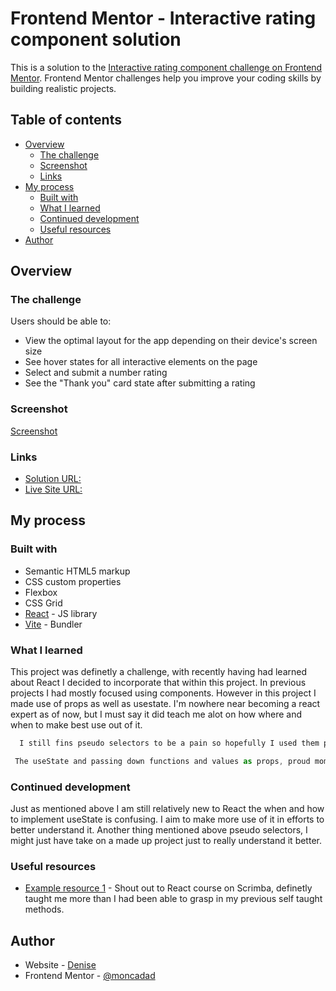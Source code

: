 # Frontend Mentor - Interactive rating component solution

This is a solution to the [Interactive rating component challenge on Frontend Mentor](https://www.frontendmentor.io/challenges/interactive-rating-component-koxpeBUmI). Frontend Mentor challenges help you improve your coding skills by building realistic projects.

## Table of contents

- [Overview](#overview)
  - [The challenge](#the-challenge)
  - [Screenshot](#screenshot)
  - [Links](#links)
- [My process](#my-process)
  - [Built with](#built-with)
  - [What I learned](#what-i-learned)
  - [Continued development](#continued-development)
  - [Useful resources](#useful-resources)
- [Author](#author)

## Overview

### The challenge

Users should be able to:

- View the optimal layout for the app depending on their device's screen size
- See hover states for all interactive elements on the page
- Select and submit a number rating
- See the "Thank you" card state after submitting a rating

### Screenshot

[Screenshot](./public/screenshot.png)

### Links

- [Solution URL:](https://your-solution-url.com)
- [Live Site URL:](https://your-live-site-url.com)

## My process

### Built with

- Semantic HTML5 markup
- CSS custom properties
- Flexbox
- CSS Grid
- [React](https://reactjs.org/) - JS library
- [Vite](https://vitejs.dev) - Bundler

### What I learned

This project was definetly a challenge, with recently having had learned about React I decided to incorporate that within this project. In previous projects I had mostly focused using components. However in this project I made use of props as well as usestate. I'm nowhere near becoming a react expert as of now, but I must say it did teach me alot on how where and when to make best use out of it.

```css
  I still fins pseudo selectors to be a pain so hopefully I used them properly here.
```

```js
 The useState and passing down functions and values as props, proud moment there.
```

### Continued development

Just as mentioned above I am still relatively new to React the when and how to implement useState is confusing. I aim to make more use of it in efforts to better understand it. Another thing mentioned above pseudo selectors, I might just have take on a made up project just to really understand it better.

### Useful resources

- [Example resource 1](https://scrimba.com/learn/learnreact/.com) - Shout out to React course on Scrimba, definetly taught me more than I had been able to grasp in my previous self taught methods.

## Author

- Website - [Denise]()
- Frontend Mentor - [@moncadad](https://www.frontendmentor.io/profile/moncadad)
